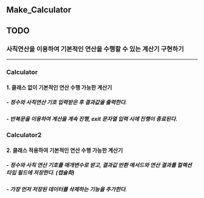 ## Make_Calculator

## TODO
### 사칙연산을 이용하여 기본적인 연산을 수행할 수 있는 계산기 구현하기
---
### Calculator
#### 1. 클래스 없이 기본적인 연산 수행 가능한 계산기
#####  - 정수와 사칙연산 기호 입력받은 후 결과값을 출력한다.
#####  - 반복문을 이용하여 계산을 계속 진행, exit 문자열 입력 시에 진행이 종료된다.


### Calculator2
#### 2. 클래스 적용하여 기본적인 연산 수행 가능한 계산기
#####  - 정수와 사칙 연산 기호를 매개변수로 받고, 결과값 반환 메서드와 연산 결과를 컬렉션 타입 필드에 저장한다. (캡슐화)
#####  - 가장 먼저 저장된 데이터를 삭제하는 기능을 추가한다.
